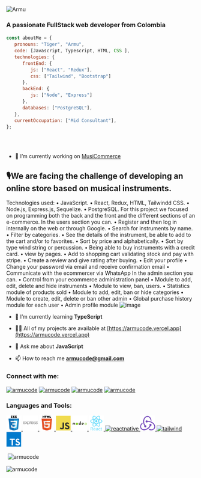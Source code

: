 
![Armu](https://user-images.githubusercontent.com/92812509/188128294-ea4cca7f-bccc-40b8-b481-95714a2520b8.gif)

<h3 align="left">A passionate FullStack web developer from Colombia</h3>


```javascript
const aboutMe = {
   pronouns: "Tiger", "Armu",
   code: [Javascript, Typescript, HTML, CSS ],
   technologies: {
      frontEnd: {
         js: ["React", "Redux"],
         css: ["Tailwind", "Bootstrap"]
      },
      backEnd: {
         js: ["Node", "Express"]
      },
      databases: ["PostgreSQL"],
   },
   currentOccupation: ["Mid Consultant"],
};
```

<br></br>
- 🔭 I’m currently working on [MusiCommerce](https://armusic.vercel.app)

<h2>🎙️We are facing the challenge of developing an online store based on musical instruments. </h2>

Technologies used:
 • JavaScript.
 • ​React, Redux, HTML, Tailwindd CSS.
 • Node.js, Express.js, Sequelize.
 • PostgreSQL.
 For this project we focused on programming both the back and the front and the different sections of an e-commerce.
 In the users section you can.
 • Register and then log in internally on the web or through Google.
 ​• ​Search for instruments by name.
 • Filter by categories.
 • See the details of the instrument, be able to add to the cart and/or to favorites.
 ​• ​Sort by price and alphabetically.
 • Sort by type wind string or percussion.
 • Being able to buy instruments with a credit card.
 • view by pages.
 • Add to shopping cart validating stock and pay with stripe.
 • Create a review and give rating after buying.
 • Edit your profile
 • Change your password via email and receive confirmation email
 • Communicate with the ecommercer via WhatsApp
 In the admin section you can.
 • Control from your ecommerce administration panel
 • Module to add, edit, delete and hide instruments
 • Module to view, ban, users.
 • Statistics module of products sold
 • Module to add, edit, ban or hide categories
 • Module to create, edit, delete or ban other admin
 • Global purchase history module for each user
 • Admin profile module
  ![image](https://user-images.githubusercontent.com/92812509/187521393-0411964f-96a8-49b4-8d66-8d3770fb35c3.png)

- 🌱 I’m currently learning **TypeScript**

- 👨‍💻 All of my projects are available at [https://armucode.vercel.app](https://armucode.vercel.app)

- 💬 Ask me about **JavaScript**

- 📫 How to reach me **armucode@gmail.com**

<h3 align="left">Connect with me:</h3>
<p align="left">
<a href="https://twitter.com/armucode" target="blank"><img align="center" src="https://raw.githubusercontent.com/rahuldkjain/github-profile-readme-generator/master/src/images/icons/Social/twitter.svg" alt="armucode" height="30" width="40" /></a>
<a href="https://linkedin.com/in/armucode" target="blank"><img align="center" src="https://raw.githubusercontent.com/rahuldkjain/github-profile-readme-generator/master/src/images/icons/Social/linked-in-alt.svg" alt="armucode" height="30" width="40" /></a>
<a href="https://fb.com/armucode" target="blank"><img align="center" src="https://raw.githubusercontent.com/rahuldkjain/github-profile-readme-generator/master/src/images/icons/Social/facebook.svg" alt="armucode" height="30" width="40" /></a>
<a href="https://instagram.com/armucode" target="blank"><img align="center" src="https://raw.githubusercontent.com/rahuldkjain/github-profile-readme-generator/master/src/images/icons/Social/instagram.svg" alt="armucode" height="30" width="40" /></a>
</p>

<h3 align="left">Languages and Tools:</h3>
<p align="left"> <a href="https://www.w3schools.com/css/" target="_blank" rel="noreferrer"> <img src="https://raw.githubusercontent.com/devicons/devicon/master/icons/css3/css3-original-wordmark.svg" alt="css3" width="40" height="40"/> </a> <a href="https://expressjs.com" target="_blank" rel="noreferrer"> <img src="https://raw.githubusercontent.com/devicons/devicon/master/icons/express/express-original-wordmark.svg" alt="express" width="40" height="40"/> </a> <a href="https://www.w3.org/html/" target="_blank" rel="noreferrer"> <img src="https://raw.githubusercontent.com/devicons/devicon/master/icons/html5/html5-original-wordmark.svg" alt="html5" width="40" height="40"/> </a> <a href="https://developer.mozilla.org/en-US/docs/Web/JavaScript" target="_blank" rel="noreferrer"> <img src="https://raw.githubusercontent.com/devicons/devicon/master/icons/javascript/javascript-original.svg" alt="javascript" width="40" height="40"/> </a> <a href="https://nodejs.org" target="_blank" rel="noreferrer"> <img src="https://raw.githubusercontent.com/devicons/devicon/master/icons/nodejs/nodejs-original-wordmark.svg" alt="nodejs" width="40" height="40"/> </a> <a href="https://reactjs.org/" target="_blank" rel="noreferrer"> <img src="https://raw.githubusercontent.com/devicons/devicon/master/icons/react/react-original-wordmark.svg" alt="react" width="40" height="40"/> </a> <a href="https://reactnative.dev/" target="_blank" rel="noreferrer"> <img src="https://reactnative.dev/img/header_logo.svg" alt="reactnative" width="40" height="40"/> </a> <a href="https://redux.js.org" target="_blank" rel="noreferrer"> <img src="https://raw.githubusercontent.com/devicons/devicon/master/icons/redux/redux-original.svg" alt="redux" width="40" height="40"/> </a> <a href="https://tailwindcss.com/" target="_blank" rel="noreferrer"> <img src="https://www.vectorlogo.zone/logos/tailwindcss/tailwindcss-icon.svg" alt="tailwind" width="40" height="40"/> </a> <a href="https://www.typescriptlang.org/" target="_blank" rel="noreferrer"> <img src="https://raw.githubusercontent.com/devicons/devicon/master/icons/typescript/typescript-original.svg" alt="typescript" width="40" height="40"/> </a> </p>


<p>&nbsp;<img align="center" src="https://github-readme-stats.vercel.app/api?username=armucode&show_icons=true&locale=en" alt="armucode" /></p>

<p><img align="center" src="https://github-readme-streak-stats.herokuapp.com/?user=armucode&" alt="armucode" /></p>
